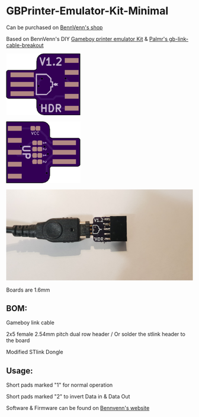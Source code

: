 # GBPrinter-Emulator-Kit-Minimal

Can be purchased on [BennVenn's shop](https://bennvenn.myshopify.com/products/gameboy-printer-emulator-kit)

Based on BennVenn's DIY [Gameboy printer emulator Kit](https://bennvenn.myshopify.com/products/gameboy-printer-emulator-kit) & [Palmr's gb-link-cable-breakout](https://github.com/Palmr/gb-link-cable)
 
 
 ![Front](Front.png)
 
 ![Back](Back.png)
 
 ![Board](photo.jpg)
 

Boards are 1.6mm

## BOM:

Gameboy link cable

2x5 female 2.54mm pitch dual row header / Or solder the stlink header to the board

Modified STlink Dongle

## Usage:

Short pads marked "1" for normal operation

Short pads marked "2" to invert Data in & Data Out

Software & Firmware can be found on [Bennvenn's website](https://bennvenn.myshopify.com/products/gameboy-printer-emulator-kit)
